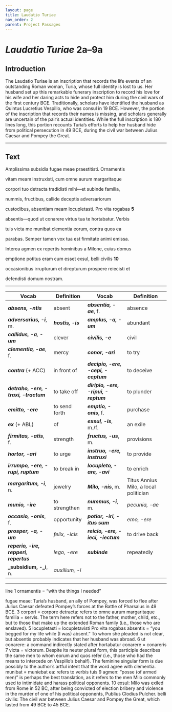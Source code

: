 ```yaml
---
layout: page
title: Laudatio Turiae
nav_order: 2
parent: Project Passages
---
```


# *Laudatio Turiae* 2a–9a

## Introduction

The Laudatio Turiae is an inscription that records the life events of an outstanding Roman woman, Turia, whose full identity is lost to us. Her husband set up this remarkable funerary inscription to record his love for
his wife and her daring acts to hide and protect him during the civil wars of the first century BCE. Traditionally, scholars have identified the husband as Quintus Lucretius Vespillo, who was consul in 19 BCE. However, the portion of the inscription that records their names is missing, and scholars generally are uncertain of the pair’s actual identities. While the full inscription is 180 lines long, this portion recounts Turia’s efforts to help her husband hide from political persecution in 49 BCE, during the civil war between Julius Caesar and Pompey the Great.

---------------

## Text

Amplissima subsidia fugae meae praestitisti. Ornamentis

vitam meam instruxisti, cum omne aurum margaritaque

corpori tuo detracta tradidisti mihi—et subinde familia,

nummis, fructibus, callide deceptis adversariorum

custodibus, absentiam meam locupletasti. Pro vita rogabas	**5**

absentis—quod ut conarere virtus tua te hortabatur. Verbis

tuis victa me munibat clementia eorum, contra quos ea

parabas. Semper tamen vox tua est firmitate animi emissa.

Interea agmen ex repertis hominibus a Milone, cuius domus

emptione potitus eram cum esset exsul, belli civilis			**10**

occasionibus irrupturum et direpturum prospere reiecisti et

defendisti domum nostram.


---------------

| Vocab | Definition | Vocab | Definition |
| -------- | ------- | -------- | ------- |
| **_absens, -ntis_** | absent | **_absentia, -ae_**, f. | absence |
| **_adversarius, -i_**, m. | **_hostis, -is_** | **_amplus, -a, -um_** | abundant |
| **_callidus, -a, -um_** | clever | **_civilis, -e_** | civil |
| **_clementia, -ae_**, f. | mercy | **_conor, -ari_** | to try |
| **_contra_** (+ ACC) | in front of | **_decipio, -ere, -cepi, -ceptum_** | to deceive |
| **_detraho, -ere, -traxi, -tractum_** | to take off | **_diripio, -ere, -ripui, -reptum_** | to plunder |
| **_emitto, -ere_** | to send forth | **_emptio, -onis_**, f. | purchase |
| **_ex_** (+ ABL) | of | **_exsul, -is_**, m./f. | an exile |
| **_firmitas, -atis_**, f. | strength | **_fructus, -us_**, m. | provisions |
| **_hortor, -ari_** | to urge | **_instruo, -ere, instruxi_** | to provide |
| **_irrumpo, -ere, -rupi, ruptum_** | to break in | **_locupleto, -are, -avi_** | to enrich |
| **_margaritum, -i_**, n. | jewelry | **_Milo, -nis_**, m. | Titus Annius Milo, a local politician |
| **_munio, -ire_** | to strengthen | **_nummus, -i_**, m. | _pecunia, -ae_ |
| **_occasio, -onis_**, f. | opportunity | **_potior, -iri, -itus sum_** | _emo, -ere_ |
| **_prosper, -a, -um_** | _felix, -icis_ | **_reicio, -ere, -ieci, -iectum_** | to drive back |
| **_reperio, -ire, repperi, repertus_** | _lego, -ere_ | **_subinde_** | repeatedly |
| **_subsidium, -_i**, n. | _auxilium, -i_  |    |    |



 
---------


line 1 	ornamentis = “with the things I needed”

fugae meae: Turia’s husband, an ally of Pompey, was forced to flee after Julius Caesar defeated Pompey’s forces at the Battle of Pharsalus in 49 BCE.
        3 	corpori = corpore
 	detracta: refers to omne aurum margaritaque
 	familia = servis. The term here refers not to the father, mother, child, etc., but to those that make up the extended Roman family (i.e., those who are enslaved).
        5 	locupletasti = locupletavisti
 	Pro vita rogabas absentis = “you begged for my life while (I was) absent.”  To whom she pleaded is not clear, but absentis probably indicates that her husband was abroad.
        6 	ut conarere: a command indirectly stated after hortabatur
 	conarere = conareris
        7 	victa = victorum. Despite its neuter plural form, this participle describes the same men to whom eorum and quos refer (i.e., those who had the means to intercede on Vespillo’s behalf). The feminine singular form is due possibly to the author’s artful intent that the word agree with clementia.
 	munibat = muniebat
 	ea: refers to verbis tuis
        9 	agmen: “posse (of armed men)” is perhaps the best translation, as it refers to the men Milo commonly used to intimidate and harass political opponents.
      10 	exsul: Milo was exiled from Rome in 52 BC, after being convicted of election bribery and violence in the murder of one of his political opponents, Publius Clodius Pulcher.
 	belli civilis: The civil war between Julius Caesar and Pompey the Great, which lasted from 49 BCE to 45 BCE.
